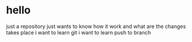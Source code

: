 # hello
just a repository
just wants to know how it work and what are the changes takes place
i want to learn git
i want to learn push to branch
